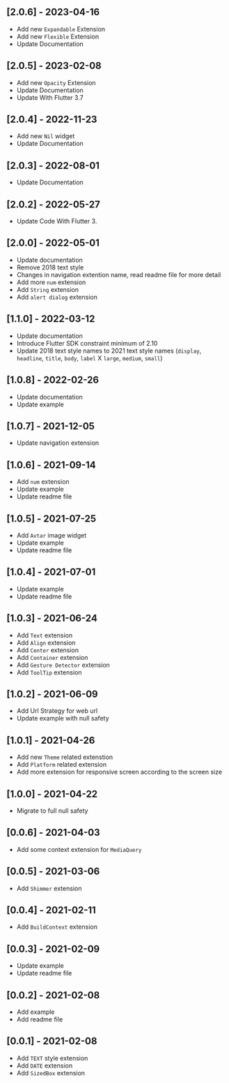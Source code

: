 ## [2.0.6] - 2023-04-16
* Add new `Expandable` Extension
* Add new `Flexible` Extension
* Update Documentation

## [2.0.5] - 2023-02-08
* Add new `Opacity` Extension
* Update Documentation
* Update With Flutter 3.7

## [2.0.4] - 2022-11-23
* Add new `Nil` widget
* Update Documentation

## [2.0.3] - 2022-08-01
* Update Documentation
  
## [2.0.2] - 2022-05-27
* Update Code With Flutter 3.

## [2.0.0] - 2022-05-01
* Update documentation
* Remove 2018 text style
* Changes in navigation extention name, read readme file for more detail
* Add more `num` extension
* Add `String` extension
* Add `alert dialog` extension

## [1.1.0] - 2022-03-12
* Update documentation
* Introduce Flutter SDK constraint minimum of 2.10
* Update 2018 text style names to 2021 text style names (`display`, `headline`, `title`, `body`, `label` X `large`, `medium`, `small`)

## [1.0.8] - 2022-02-26
* Update documentation
* Update example
  
## [1.0.7] - 2021-12-05
* Update navigation extension

## [1.0.6] - 2021-09-14
* Add `num` extension
* Update example
* Update readme file

## [1.0.5] - 2021-07-25
* Add `Avtar` image widget
* Update example
* Update readme file

## [1.0.4] - 2021-07-01
* Update example
* Update readme file

## [1.0.3] - 2021-06-24
* Add `Text` extension
* Add `Align` extension
* Add `Center` extension
* Add `Container` extension
* Add `Gesture Detector` extension
* Add `ToolTip` extension

## [1.0.2] - 2021-06-09
* Add Url Strategy for web url
* Update example with null safety

## [1.0.1] - 2021-04-26
* Add new `Theme` related extenstion
* Add `Platform` related extension
* Add more extension for responsive screen according to the screen size

## [1.0.0] - 2021-04-22
* Migrate to full null safety

## [0.0.6] - 2021-04-03
* Add some context extension for `MediaQuery`

## [0.0.5] - 2021-03-06
* Add `Shimmer` extension

## [0.0.4] - 2021-02-11
* Add `BuildContext` extension

## [0.0.3] - 2021-02-09
* Update example
* Update readme file

## [0.0.2] - 2021-02-08
* Add example
* Add readme file

## [0.0.1] - 2021-02-08
* Add `TEXT` style extension
* Add `DATE` extension
* Add `SizedBox` extension
